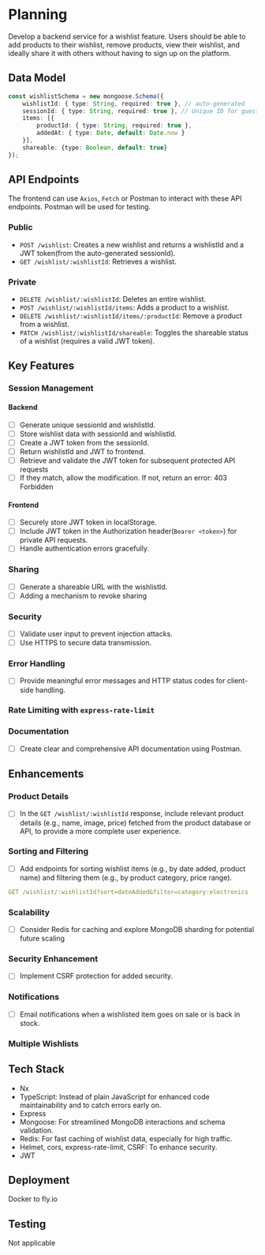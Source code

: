 # Planning

Develop a backend service for a wishlist feature.
Users should be able to add products to their wishlist, remove products, view their wishlist, and ideally share it with others without having to sign up on the platform.

## Data Model

```ts
const wishlistSchema = new mongoose.Schema({
    wishlistId: { type: String, required: true }, // auto-generated
    sessionId: { type: String, required: true }, // Unique ID for guest users
    items: [{
        productId: { type: String, required: true },
        addedAt: { type: Date, default: Date.now }
    }],
    shareable: {type: Boolean, default: true}
});
```

## API Endpoints

The frontend can use `Axios`, `Fetch` or Postman to interact with these API endpoints.
Postman will be used for testing.

### Public

- `POST /wishlist`: Creates a new wishlist and returns a wishlistId and a JWT token(from the auto-generated sessionId).
- `GET /wishlist/:wishlistId`: Retrieves a wishlist.

### Private

- `DELETE /wishlist/:wishlistId`: Deletes an entire wishlist.
- `POST /wishlist/:wishlistId/items`: Adds a product to a wishlist.
- `DELETE /wishlist/:wishlistId/items/:productId`: Remove a product from a wishlist.
- `PATCH /wishlist/:wishlistId/shareable`: Toggles the shareable status of a wishlist (requires a valid JWT token).

## Key Features

### Session Management

#### Backend

- [ ] Generate unique sessionId and wishlistId.
- [ ] Store wishlist data with sessionId and wishlistId.
- [ ] Create a JWT token from the sessionId.
- [ ] Return wishlistId and JWT to frontend.
- [ ] Retrieve and validate the JWT token for subsequent protected API requests
- [ ] If they match, allow the modification. If not, return an error: 403 Forbidden

#### Frontend

- [ ] Securely store JWT token in localStorage.
- [ ] Include JWT token in the Authorization header(`Bearer <token>`) for private API requests.
- [ ] Handle authentication errors gracefully.

### Sharing

- [ ] Generate a shareable URL with the wishlistId.
- [ ] Adding a mechanism to revoke sharing

### Security

- [ ] Validate user input to prevent injection attacks.
- [ ] Use HTTPS to secure data transmission.

### Error Handling

- [ ] Provide meaningful error messages and HTTP status codes for client-side handling.

### Rate Limiting with `express-rate-limit`

### Documentation

- [ ] Create clear and comprehensive API documentation using Postman.

## Enhancements

### Product Details

- [ ] In the `GET /wishlist/:wishlistId` response, include relevant product details (e.g., name, image, price) fetched from the product database or API, to  provide a more complete user experience.

### Sorting and Filtering

- [ ] Add endpoints for sorting wishlist items (e.g., by date added, product name) and filtering them (e.g., by product category, price range).

```yaml
GET /wishlist/:wishlistId?sort=dateAdded&filter=category:electronics
```

### Scalability

- [ ] Consider Redis for caching and explore MongoDB sharding for potential future scaling

### Security Enhancement

- [ ] Implement CSRF protection for added security.

### Notifications

- [ ] Email notifications when a wishlisted item goes on sale or is back in stock.

### Multiple Wishlists

## Tech Stack

- Nx
- TypeScript: Instead of plain JavaScript for enhanced code maintainability and to catch errors early on.
- Express
- Mongoose: For streamlined MongoDB interactions and schema validation.
- Redis: For fast caching of wishlist data, especially for high traffic.
- Helmet, cors, express-rate-limit, CSRF: To enhance security.
- JWT

## Deployment

Docker to fly.io

## Testing

Not applicable
